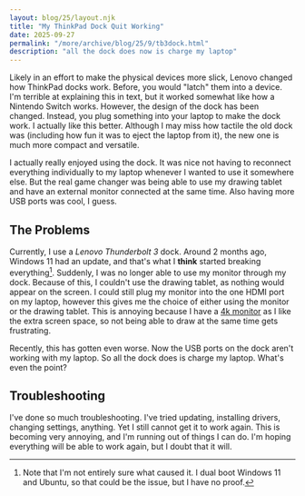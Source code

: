 ```yaml
---
layout: blog/25/layout.njk
title: "My ThinkPad Dock Quit Working"
date: 2025-09-27
permalink: "/more/archive/blog/25/9/tb3dock.html"
description: "all the dock does now is charge my laptop"
---
```

Likely in an effort to make the physical devices more slick, Lenovo changed how ThinkPad docks work. Before, you would "latch" them into a device. I'm terrible at explaining this in text, but it worked somewhat like how a Nintendo Switch works. However, the design of the dock has been changed. Instead, you plug something into your laptop to make the dock work. I actually like this better. Although I may miss how tactile the old dock was (including how fun it was to eject the laptop from it), the new one is much more compact and versatile.

I actually really enjoyed using the dock. It was nice not having to reconnect everything individually to my laptop whenever I wanted to use it somewhere else. But the real game changer was being able to use my drawing tablet and have an external monitor connected at the same time. Also having more USB ports was cool, I guess.

## The Problems

Currently, I use a *Lenovo Thunderbolt 3* dock. Around 2 months ago, Windows 11 had an update, and that's what I **think** started breaking everything[^1]. Suddenly, I was no longer able to use my monitor through my dock. Because of this, I couldn't use the drawing tablet, as nothing would appear on the screen. I could still plug my monitor into the one HDMI port on my laptop, however this gives me the choice of either using the monitor or the drawing tablet. This is annoying because I have a [4k monitor](/more/archive/blog/25/4/dpi.html) as I like the extra screen space, so not being able to draw at the same time gets frustrating.

Recently, this has gotten even worse. Now the USB ports on the dock aren't working with my laptop. So all the dock does is charge my laptop. What's even the point?

## Troubleshooting

I've done so much troubleshooting. I've tried updating, installing drivers, changing settings, anything. Yet I still cannot get it to work again. This is becoming very annoying, and I'm running out of things I can do. I'm hoping everything will be able to work again, but I doubt that it will.

[^1]: Note that I'm not entirely sure what caused it. I dual boot Windows 11 and Ubuntu, so that could be the issue, but I have no proof.